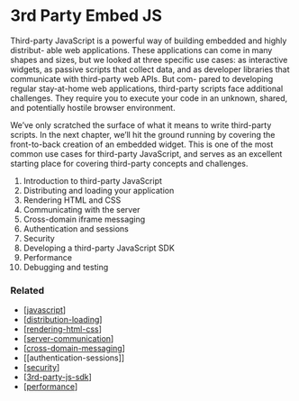# 3rd Party Embed JS

Third-party JavaScript is a powerful way of building embedded and highly distribut- able web applications. These applications can come in many shapes and sizes, but we looked at three specific use cases: as interactive widgets, as passive scripts that collect data, and as developer libraries that communicate with third-party web APIs. But com- pared to developing regular stay-at-home web applications, third-party scripts face additional challenges. They require you to execute your code in an unknown, shared, and potentially hostile browser environment.

We’ve only scratched the surface of what it means to write third-party scripts. In the next chapter, we’ll hit the ground running by covering the front-to-back creation of an embedded widget. This is one of the most common use cases for third-party JavaScript, and serves as an excellent starting place for covering third-party concepts and challenges.

1. Introduction to third-party JavaScript
2. Distributing and loading your application
3. Rendering HTML and CSS
4. Communicating with the server
5. Cross-domain iframe messaging
6. Authentication and sessions
7. Security
8. Developing a third-party JavaScript SDK
9. Performance
10. Debugging and testing

### Related

- [[javascript]]
- [[distribution-loading]]
- [[rendering-html-css]]
- [[server-communication]]
- [[cross-domain-messaging]]
- [[authentication-sessions]]
- [[security]]
- [[3rd-party-js-sdk]]
- [[performance]]

[//begin]: # "Autogenerated link references for markdown compatibility"
[javascript]: javascript "Javascript"
[distribution-loading]: 3rd-party-js/distribution-loading "Distribution & Loading"
[rendering-html-css]: 3rd-party-js/rendering-html-css "Rendering HTML/CSS"
[server-communication]: 3rd-party-js/server-communication "Server Communication"
[cross-domain-messaging]: 3rd-party-js/cross-domain-messaging "Cross Domain Messaging"
[security]: 3rd-party-js/security "Security"
[3rd-party-js-sdk]: 3rd-party-js/3rd-party-js-sdk "3rd Party JS SDK"
[performance]: 3rd-party-js/performance "Performance"
[//end]: # "Autogenerated link references"
